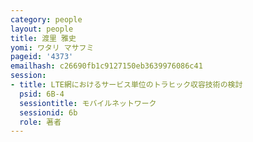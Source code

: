```yaml
---
category: people
layout: people
title: 渡里 雅史
yomi: ワタリ マサフミ
pageid: '4373'
emailhash: c26690fb1c9127150eb3639976086c41
session:
- title: LTE網におけるサービス単位のトラヒック収容技術の検討
  psid: 6B-4
  sessiontitle: モバイルネットワーク
  sessionid: 6b
  role: 著者
---
```

